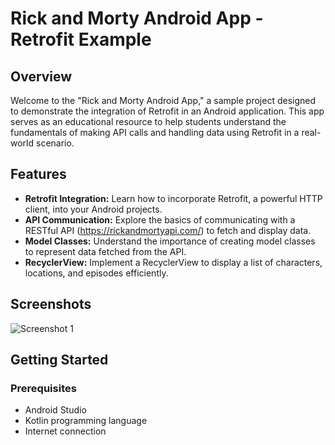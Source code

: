 # Rick and Morty Android App - Retrofit Example

## Overview

Welcome to the "Rick and Morty Android App," a sample project designed to demonstrate the integration of Retrofit in an Android application. This app serves as an educational resource to help students understand the fundamentals of making API calls and handling data using Retrofit in a real-world scenario.

## Features

- **Retrofit Integration:** Learn how to incorporate Retrofit, a powerful HTTP client, into your Android projects.
- **API Communication:** Explore the basics of communicating with a RESTful API (https://rickandmortyapi.com/) to fetch and display data.
- **Model Classes:** Understand the importance of creating model classes to represent data fetched from the API.
- **RecyclerView:** Implement a RecyclerView to display a list of characters, locations, and episodes efficiently.


## Screenshots

![Screenshot 1](https://github.com/martamagui/UtadOnline-UD4_VideoRetrofitSimple-RickAndMorty/assets/73697174/bd733e69-bafd-4106-b8da-dc6eae2ff878)

## Getting Started

### Prerequisites

- Android Studio
- Kotlin programming language
- Internet connection
